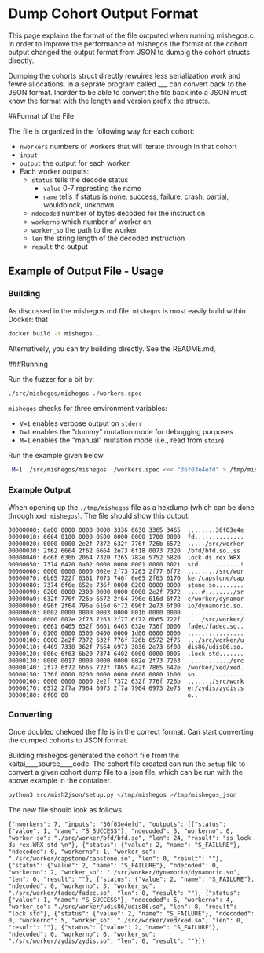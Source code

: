 Dump Cohort Output Format
========================

This page explains the format of the file outputed when running mishegos.c. In order to improve the performance of mishegos the format of the cohort output changed the output format from JSON to dumpig the cohort structs directly.

Dumping the cohorts struct directly rewuires less serialization work and fewre allocations. In a seprate program called ___  can convert back to the JSON format. Inorder to be able to convert the file back into a JSON must know the format with the length and version prefix the structs.

##Format of the File

The file is organized in the following way for each cohort:

* `nworkers` numbers of workers that will iterate through in that cohort
* `input`
* `output` the output for each worker
*  Each worker outputs:
	* `status` tells the decode status
		* `value` 0-7 represting the name
		* `name` tells if status is none, success, failure, crash, partial, wouldblock, unknown
	* `ndecoded` number of bytes decoded for the instruction
	* `workerno` which number of worker on
	* `worker_so` the path to the worker
	* `len` the string length of the decoded instruction
	* `result` the output


## Example of Output File - Usage

### Building

As discussed in the mishegos.md file. `mishegos` is most easily build within Docker:
that
```bash
docker build -t mishegos .
```
Alternatively, you can try building directly. See the README.md,

###Running

Run the fuzzer for a bit by:

```bash
./src/mishegos/mishegos ./workers.spec
```

`mishegos` checks for three environment variables:

* `V=1` enables verbose output on `stderr`
* `D=1` enables the "dummy" mutation mode for debugging purposes
* `M=1` enables the "manual" mutation mode (i.e., read from `stdin`)


Run the example given below

```bash
 M=1 ./src/mishegos/mishegos ./workers.spec <<< "36f03e4efd" > /tmp/mishego
```

### Example Output
When opening up the `./tmp/mishegos` file as a hexdump (which can be done
through `xxd mishegos`).  The file should show this output:

```
00000000: 0a00 0000 0000 0000 3336 6630 3365 3465  ........36f03e4e
00000010: 6664 0100 0000 0500 0000 0000 1700 0000  fd..............
00000020: 0000 0000 2e2f 7372 632f 776f 726b 6572  ...../src/worker
00000030: 2f62 6664 2f62 6664 2e73 6f18 0073 7320  /bfd/bfd.so..ss
00000040: 6c6f 636b 2064 7320 7265 782e 5752 5820  lock ds rex.WRX
00000050: 7374 6420 0a02 0000 0000 0001 0000 0021  std ...........!
00000060: 0000 0000 0000 002e 2f73 7263 2f77 6f72  ......../src/wor
00000070: 6b65 722f 6361 7073 746f 6e65 2f63 6170  ker/capstone/cap
00000080: 7374 6f6e 652e 736f 0000 0200 0000 0000  stone.so........
00000090: 0200 0000 2300 0000 0000 0000 2e2f 7372  ....#......../sr
000000a0: 632f 776f 726b 6572 2f64 796e 616d 6f72  c/worker/dynamor
000000b0: 696f 2f64 796e 616d 6f72 696f 2e73 6f00  io/dynamorio.so.
000000c0: 0002 0000 0000 0003 0000 001b 0000 0000  ................
000000d0: 0000 002e 2f73 7263 2f77 6f72 6b65 722f  ..../src/worker/
000000e0: 6661 6465 632f 6661 6465 632e 736f 0000  fadec/fadec.so..
000000f0: 0100 0000 0500 0400 0000 1d00 0000 0000  ................
00000100: 0000 2e2f 7372 632f 776f 726b 6572 2f75  .../src/worker/u
00000110: 6469 7338 362f 7564 6973 3836 2e73 6f08  dis86/udis86.so.
00000120: 006c 6f63 6b20 7374 6402 0000 0000 0005  .lock std.......
00000130: 0000 0017 0000 0000 0000 002e 2f73 7263  ............/src
00000140: 2f77 6f72 6b65 722f 7865 642f 7865 642e  /worker/xed/xed.
00000150: 736f 0000 0200 0000 0000 0600 0000 1b00  so..............
00000160: 0000 0000 0000 2e2f 7372 632f 776f 726b  ......./src/work
00000170: 6572 2f7a 7964 6973 2f7a 7964 6973 2e73  er/zydis/zydis.s
00000180: 6f00 00                                  o..
```

### Converting

Once doubled chekced the file is in the correct format. Can start converting the dumped cohorts to JSON format.

Building mishegos generated the cohort file from the kaitai____source____code. The cohort file created can run the `setup` file to convert a given cohort dump file to a json file, which can be run with the above example in the container.

```bash
python3 src/mish2json/setup.py </tmp/mishegos >/tmp/mishegos_json
```

The new file should look as follows:

```
{"nworkers": 7, "inputs": "36f03e4efd", "outputs": [{"status": {"value": 1, "name": "S_SUCCESS"}, "ndecoded": 5, "workerno": 0, "worker_so": "./src/worker/bfd/bfd.so", "len": 24, "result": "ss lock ds rex.WRX std \n"}, {"status": {"value": 2, "name": "S_FAILURE"}, "ndecoded": 0, "workerno": 1, "worker_so": "./src/worker/capstone/capstone.so", "len": 0, "result": ""}, {"status": {"value": 2, "name": "S_FAILURE"}, "ndecoded": 0, "workerno": 2, "worker_so": "./src/worker/dynamorio/dynamorio.so", "len": 0, "result": ""}, {"status": {"value": 2, "name": "S_FAILURE"}, "ndecoded": 0, "workerno": 3, "worker_so": "./src/worker/fadec/fadec.so", "len": 0, "result": ""}, {"status": {"value": 1, "name": "S_SUCCESS"}, "ndecoded": 5, "workerno": 4, "worker_so": "./src/worker/udis86/udis86.so", "len": 8, "result": "lock std"}, {"status": {"value": 2, "name": "S_FAILURE"}, "ndecoded": 0, "workerno": 5, "worker_so": "./src/worker/xed/xed.so", "len": 0, "result": ""}, {"status": {"value": 2, "name": "S_FAILURE"}, "ndecoded": 0, "workerno": 6, "worker_so": "./src/worker/zydis/zydis.so", "len": 0, "result": ""}]}

```
